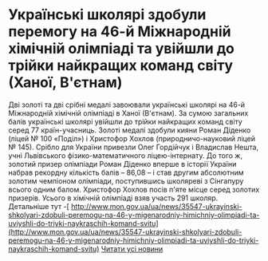 
# Українські школярі здобули перемогу на 46-й Міжнародній хімічній олімпіаді та увійшли до трійки найкращих команд світу (Ханої, В&#39;єтнам)
Дві золоті та дві срібні медалі завоювали українські школярі на 46-й Міжнародній хімічній олімпіаді в Ханої (В'єтнам). За сумою загальних балів українські школярі увійшли до трійки найкращих команд світу серед 77 країн-учасниць.
Золоті медалі здобули кияни Роман Діденко (ліцей № 100 «Поділ») і Христофор Хохлов (природничо-науковий ліцей № 145). Срібло для України привезли Олег Гордійчук і Владислав Нешта, учні Львівського фізико-математичного ліцею-інтернату. До того ж, золотий призер олімпіади Роман Діденко вперше в історії України набрав рекордну кількість балів – 86,08 – і став другим абсолютним золотим чемпіоном олімпіади, поступившись школяреві з Сінгапуру всього одним балом. Христофор Хохлов посів п'яте місце серед золотих призерів. Усього в хімічній олімпіаді взяв участь 291 школяр.
Детальніше тут -[ http://www.mon.gov.ua/ua/news/35547-ukrayinski-shkolyari-zdobuli-peremogu-na-46-y-migenarodniy-himichniy-olimpiadi-ta-uviyshli-do-triyki-naykraschih-komand-svitu](http://www.mon.gov.ua/ua/news/35547-ukrayinski-shkolyari-zdobuli-peremogu-na-46-y-migenarodniy-himichniy-olimpiadi-ta-uviyshli-do-triyki-naykraschih-komand-svitu)
[Читати усі новини](/news)
       